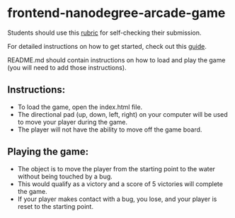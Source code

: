 frontend-nanodegree-arcade-game
===============================

Students should use this [rubric](https://www.udacity.com/course/viewer/#!/c-nd001/l-2696458597/m-2687128535) for self-checking their submission.

For detailed instructions on how to get started, check out this [guide](https://docs.google.com/document/d/1v01aScPjSWCCWQLIpFqvg3-vXLH2e8_SZQKC8jNO0Dc/pub?embedded=true).

README.md should contain instructions on how to load and play the game (you will need to add those instructions).

## Instructions:
* To load the game, open the index.html file.
* The directional pad (up, down, left, right) on your computer will be used to move your player during the game.
* The player will not have the ability to move off the game board.

## Playing the game:
* The object is to move the player from the starting point to the water without being touched by a bug.
* This would qualify as a victory and a score of 5 victories will complete the game.
* If your player makes contact with a bug, you lose, and your player is reset to the starting point.